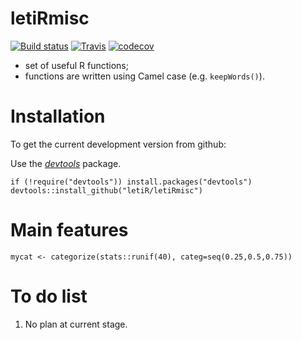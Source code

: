 letiRmisc
=========

[![Build status](https://ci.appveyor.com/api/projects/status/x5ngkcflyfiixr37?svg=true)](https://ci.appveyor.com/project/KevCaz/letirmisc)
[![Travis](https://travis-ci.org/letiR/letiRmisc.svg?branch=master)](https://travis-ci.org/letiR/letiRmisc)
[![codecov](https://codecov.io/gh/letiR/letiRmisc/branch/master/graph/badge.svg)](https://codecov.io/gh/letiR/letiRmisc)

-   set of useful R functions;
-   functions are written using Camel case (e.g. `keepWords()`).

Installation
============

To get the current development version from github:

Use the
[*devtools*](http://cran.r-project.org/web/packages/devtools/index.html)
package.

    if (!require("devtools")) install.packages("devtools")
    devtools::install_github("letiR/letiRmisc")

Main features
=============

    mycat <- categorize(stats::runif(40), categ=seq(0.25,0.5,0.75))

To do list
==========

1.  No plan at current stage.
